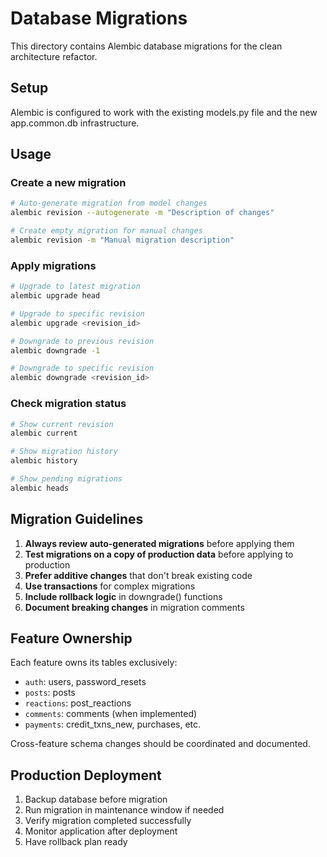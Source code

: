 # Database Migrations

This directory contains Alembic database migrations for the clean architecture refactor.

## Setup

Alembic is configured to work with the existing models.py file and the new app.common.db infrastructure.

## Usage

### Create a new migration

```bash
# Auto-generate migration from model changes
alembic revision --autogenerate -m "Description of changes"

# Create empty migration for manual changes
alembic revision -m "Manual migration description"
```

### Apply migrations

```bash
# Upgrade to latest migration
alembic upgrade head

# Upgrade to specific revision
alembic upgrade <revision_id>

# Downgrade to previous revision
alembic downgrade -1

# Downgrade to specific revision
alembic downgrade <revision_id>
```

### Check migration status

```bash
# Show current revision
alembic current

# Show migration history
alembic history

# Show pending migrations
alembic heads
```

## Migration Guidelines

1. **Always review auto-generated migrations** before applying them
2. **Test migrations on a copy of production data** before applying to production
3. **Prefer additive changes** that don't break existing code
4. **Use transactions** for complex migrations
5. **Include rollback logic** in downgrade() functions
6. **Document breaking changes** in migration comments

## Feature Ownership

Each feature owns its tables exclusively:

- `auth`: users, password_resets
- `posts`: posts
- `reactions`: post_reactions
- `comments`: comments (when implemented)
- `payments`: credit_txns_new, purchases, etc.

Cross-feature schema changes should be coordinated and documented.

## Production Deployment

1. Backup database before migration
2. Run migration in maintenance window if needed
3. Verify migration completed successfully
4. Monitor application after deployment
5. Have rollback plan ready